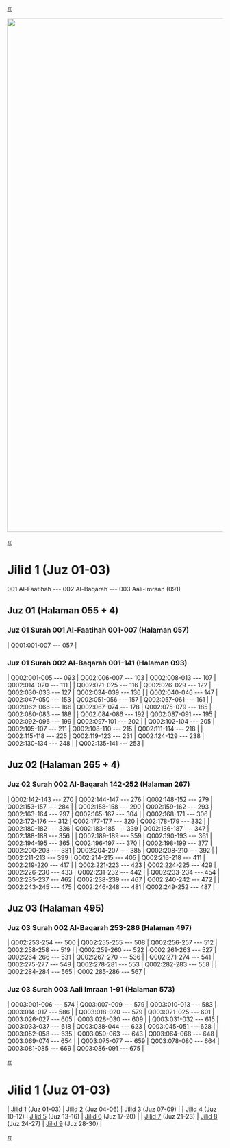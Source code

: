 ---
---

[&#x213C;](#idxXXX)<br id="idx000">

<img src="{{ site.baseurl }}/assets/images/z4816-02.jpg" style="width:1199px;">

[&#x213C;](#)<br id="idx1">
# Jilid 1 (Juz 01-03)

001 Al-Faatihah --- 002 Al-Baqarah --- 003 Aali-Imraan (091)

## Juz 01 (Halaman 055 + 4)

### Juz 01 Surah 001 Al-Faatihah 001-007 (Halaman 057)

| Q001:001-007 --- 057 |

### Juz 01 Surah 002 Al-Baqarah 001-141 (Halaman 093)

| Q002:001-005 --- 093 | Q002:006-007 --- 103 | Q002:008-013 --- 107 | Q002:014-020 --- 111 |
| Q002:021-025 --- 116 | Q002:026-029 --- 122 | Q002:030-033 --- 127 | Q002:034-039 --- 136 |
| Q002:040-046 --- 147 | Q002:047-050 --- 153 | Q002:051-056 --- 157 | Q002:057-061 --- 161 |
| Q002:062-066 --- 166 | Q002:067-074 --- 178 | Q002:075-079 --- 185 | Q002:080-083 --- 188 |
| Q002:084-086 --- 192 | Q002:087-091 --- 195 | Q002:092-096 --- 199 | Q002:097-101 --- 202 |
| Q002:102-104 --- 205 | Q002:105-107 --- 211 | Q002:108-110 --- 215 | Q002:111-114 --- 218 |
| Q002:115-118 --- 225 | Q002:119-123 --- 231 | Q002:124-129 --- 238 | Q002:130-134 --- 248 |
| Q002:135-141 --- 253 | 

## Juz 02 (Halaman 265 + 4)

### Juz 02 Surah 002 Al-Baqarah 142-252 (Halaman 267)

| Q002:142-143 --- 270 | Q002:144-147 --- 276 | Q002:148-152 --- 279 | Q002:153-157 --- 284 |
| Q002:158-158 --- 290 | Q002:159-162 --- 293 | Q002:163-164 --- 297 | Q002:165-167 --- 304 |
| Q002:168-171 --- 306 | Q002:172-176 --- 312 | Q002:177-177 --- 320 | Q002:178-179 --- 332 |
| Q002:180-182 --- 336 | Q002:183-185 --- 339 | Q002:186-187 --- 347 | Q002:188-188 --- 356 |
| Q002:189-189 --- 359 | Q002:190-193 --- 361 | Q002:194-195 --- 365 | Q002:196-197 --- 370 |
| Q002:198-199 --- 377 | Q002:200-203 --- 381 | Q002:204-207 --- 385 | Q002:208-210 --- 392 |
| Q002:211-213 --- 399 | Q002:214-215 --- 405 | Q002:216-218 --- 411 | Q002:219-220 --- 417 |
| Q002:221-223 --- 423 | Q002:224-225 --- 429 | Q002:226-230 --- 433 | Q002:231-232 --- 442 |
| Q002:233-234 --- 454 | Q002:235-237 --- 462 | Q002:238-239 --- 467 | Q002:240-242 --- 472 |
| Q002:243-245 --- 475 | Q002:246-248 --- 481 | Q002:249-252 --- 487 |

## Juz 03 (Halaman 495)

### Juz 03 Surah 002 Al-Baqarah 253-286 (Halaman 497)

| Q002:253-254 --- 500 | Q002:255-255 --- 508 | Q002:256-257 --- 512 | Q002:258-258 --- 519 |
| Q002:259-260 --- 522 | Q002:261-263 --- 527 | Q002:264-266 --- 531 | Q002:267-270 --- 536 |
| Q002:271-274 --- 541 | Q002:275-277 --- 549 | Q002:278-281 --- 553 | Q002:282-283 --- 558 |
| Q002:284-284 --- 565 | Q002:285-286 --- 567 |

### Juz 03 Surah 003 Aali Imraan 1-91  (Halaman 573)

| Q003:001-006 --- 574 | Q003:007-009 --- 579 | Q003:010-013 --- 583 | Q003:014-017 --- 586 |
| Q003:018-020 --- 579 | Q003:021-025 --- 601 | Q003:026-027 --- 605 | Q003:028-030 --- 609 |
| Q003:031-032 --- 615 | Q003:033-037 --- 618 | Q003:038-044 --- 623 | Q003:045-051 --- 628 |
| Q003:052-058 --- 635 | Q003:059-063 --- 643 | Q003:064-068 --- 648 | Q003:069-074 --- 654 |
| Q003:075-077 --- 659 | Q003:078-080 --- 664 | Q003:081-085 --- 669 | Q003:086-091 --- 675 |

[&#x213C;](#)<br id="idxA">
# Jilid 1 (Juz 01-03)

| [Jilid 1](/001.html) (Juz 01-03) | [Jilid 2](/002.html) (Juz 04-06) | [Jilid 3](/003.html) (Juz 07-09) |
| [Jilid 4](/004.html) (Juz 10-12) | [Jilid 5](/005.html) (Juz 13-16) | [Jilid 6](/006.html) (Juz 17-20) |
| [Jilid 7](/007.html) (Juz 21-23) | [Jilid 8](/008.html) (Juz 24-27) | [Jilid 9](/009.html) (Juz 28-30) |

[&#x213C;](#)<br id="idxXXX">

